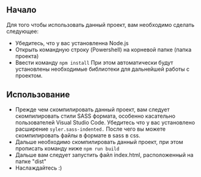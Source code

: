 ## Начало
 Для того чтобы использовать данный проект, вам необходимо сделать следующее:
* Убедитесь, что у вас установленна Node.js
* Открыть командную строку (Powershell) на корневой папке (папка проекта)
* Ввести команду 
    ``` npm install ```
При этом автоматически будут установлены необходимые библиотеки для 
дальнейшей работы с проектом.
## Использование
* Прежде чем скомпилировать данный проект, вам следует скомпилировать стили SASS формата, особенно касательно пользователей Visual Studio Code. Убедитесь что у вас установлено расширение 
    ``` syler.sass-indented. ```
После чего вы можете скомпилировать файлы в формате в sass в css.
* Дальше необходимо скомпилировать данный проект, при этом прописать команду ниже
    ``` npm run build ```
* Дальше вам следует запустить файл index.html, расположенный на папке "dist"
* Наслаждайтесь :)